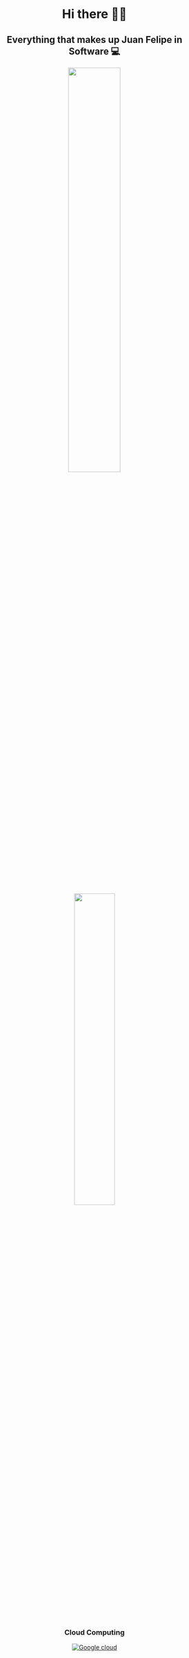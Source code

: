 <h1 align="center"> Hi there 👋🏼 </h1>

 <h2 align="center"> Everything that makes up Juan Felipe in Software 💻</h2> 
 
 <div align="center">
 <img width="49%" height="auto" src="https://github-readme-stats.vercel.app/api?username=JFOZ1010&theme=codeSTACKr&show_icons=true"/>
 </div>
 
 <div align="center">
 <img width="43%" height="auto" src="https://github-readme-stats.vercel.app/api/top-langs/?username=JFOZ1010&layout=compact"/>
 </div>

<h3 align="center">Cloud Computing</h3>
<div align="center">
<a href="https://www.cloudskillsboost.google/public_profiles/ac99ef25-45b5-4a7c-b794-5de90b551991">
 <img alt="Google cloud" src="https://img.shields.io/badge/GoogleCloud-%234285F4.svg?style=for-the-badge&logo=google-cloud&logoColor=white">
</a>
</div>





